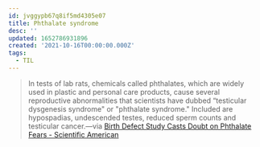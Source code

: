 ```yaml
---
id: jvggypb67q8if5md4305e07
title: Phthalate syndrome
desc: ''
updated: 1652786931896
created: '2021-10-16T00:00:00.000Z'
tags:
  - TIL
---
```


> In tests of lab rats, chemicals called phthalates, which are widely used in plastic and personal care products, cause several reproductive abnormalities that scientists have dubbed “testicular dysgenesis syndrome" or "phthalate syndrome." Included are hypospadias, undescended testes, reduced sperm counts and testicular cancer.—via [Birth Defect Study Casts Doubt on Phthalate Fears - Scientific American](https://www.scientificamerican.com/article/phthalate-fears-questioned/)
